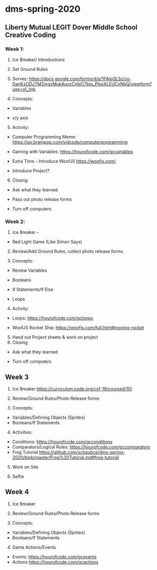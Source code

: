 # dms-spring-2020
## Liberty Mutual LEGIT Dover Middle School Creative Coding

### Week 1:  

1. Ice Breaker/ Introductions

2. Set Ground Rules

3. Survey: https://docs.google.com/forms/d/e/1FAIpQLScUu-DanKzODJTM2mgzMukAuvzCnbiC7bjo_PlpsXLEUCyNbQ/viewform?usp=sf_link

4. Concepts:  

* Variables

* x/y axis

5. Activity:

* Computer Programming Meme: https://go.brainpop.com/vidcode/computerprogramming

* Gaming with Variables: https://hourofcode.com/gcvariables

* Extra Time – Introduce WoofJS https://woofjs.com/

* Introduce Project?

6. Closing

* Ask what they learned

* Pass out photo release forms

* Turn off computers

### Week 2:  

1. Ice Breaker –  

* Red Light Game (Like Simon Says)

2. Review/Add Ground Rules, collect photo release forms

3. Concepts:  

* Review Variables

* Booleans

* If Statements/If Else

* Loops

4. Activity:

* Loops:  https://hourofcode.com/gcloops

* WoofJS Rocket Ship: https://woofjs.com/full.html#moving-rocket

5. Hand out Project sheets & work on project
6. Closing

* Ask what they learned

* Turn off computers

## Week 3

1. Ice Breaker https://curriculum.code.org/csf-19/coursed/10/

2. Review/Ground Rules/Photo Release forms

3. Concepts:
- Variables/Defining Objects (Sprites)
- Booleans/If Statements

4. Activities:
* Conditions: https://hourofcode.com/gcconditions
* Comparators/Logical Rules: https://hourofcode.com/gccomparators
* Frog Tutorial https://github.com/schaubce/dms-spring-2020/blob/master/Frog%20Tutorial.md#frog-tutorial

5. Work on Site

6. Selfie

## Week 4
1. Ice Breaker

2. Review/Ground Rules/Photo Release forms

3. Concepts:
- Variables/Defining Objects (Sprites)
- Booleans/If Statements

4. Game Actions/Events
* Events: https://hourofcode.com/gcevents
* Actions https://hourofcode.com/gcactions
